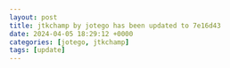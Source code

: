 ```yaml
---
layout: post
title: jtkchamp by jotego has been updated to 7e16d43
date: 2024-04-05 18:29:12 +0000
categories: [jotego, jtkchamp]
tags: [update]
---
```


